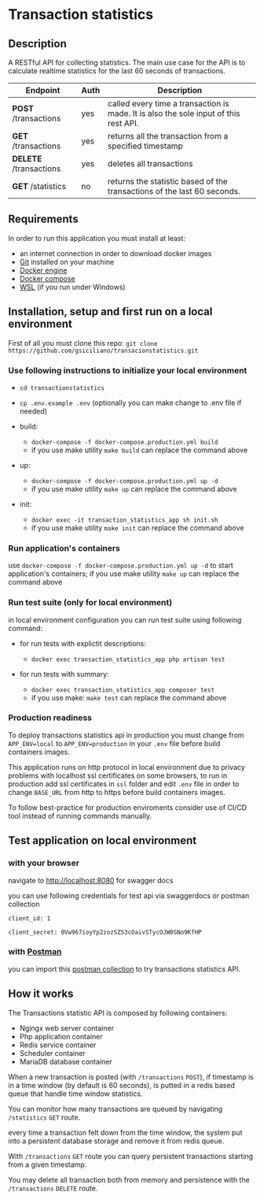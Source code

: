 # Transaction statistics

## Description

A RESTful API for collecting statistics. The main use case for the API is to calculate realtime statistics for the last 60 seconds of transactions.

| Endpoint                 | Auth | Description                                                                          |
| ------------------------ | ---- | ------------------------------------------------------------------------------------ |
| **POST** /transactions   | yes  | called every time a transaction is made. It is also the sole input of this rest API. |
| **GET** /transactions    | yes  | returns all the transaction from a specified timestamp                               |
| **DELETE** /transactions | yes  | deletes all transactions                                                             |
| **GET** /statistics      | no   | returns the statistic based of the transactions of the last 60 seconds.              |

## Requirements

In order to run this application you must install at least:

- an internet connection in order to download docker images
- [Git](https://git-scm.com/) installed on your machine 
- [Docker engine](https://docs.docker.com/engine/install/)
- [Docker compose](https://docs.docker.com/compose/install/)
- [WSL](https://docs.microsoft.com/en-us/windows/wsl/setup/environment) (if you run under Windows)

## Installation, setup and first run on a local environment

First of all you must clone this repo: `git clone https://github.com/gsiciliano/transacionstatistics.git`

### Use following instructions to initialize your local environment

- `cd transactionstatistics`
- `cp .env.example .env` (optionally you can make change to .env file if needed)
  
- build:  
  - `docker-compose -f docker-compose.production.yml build`
  - if you use make utility `make build` can replace the command above
- up:
  - `docker-compose -f docker-compose.production.yml up -d`
  - if you use make utility `make up` can replace the command above
- init:
  - `docker exec -it transaction_statistics_app sh init.sh`
  - if you use make utility `make init` can replace the command above
  
### Run application's containers

use `docker-compose -f docker-compose.production.yml up -d` to start application's containers; if you use make utility `make up` can replace the command above

### Run test suite (only for local environment)

in local environment configuration you can run test suite using following command:

- for run tests with explictit descriptions:
  - `docker exec transaction_statistics_app php artisan test`

- for run tests with summary:
  - `docker exec transaction_statistics_app composer test`
  - if you use make: `make test` can replace the command above

### Production readiness

To deploy transactions statistics api in production you must change from `APP_ENV=local` to `APP_ENV=production` in your `.env` file before build containers images.

This application runs on http protocol in local environment due to privacy problems with localhost ssl certificates on some browsers, to run in production add ssl certificates in `ssl` folder and edit `.env` file in order to change `BASE_URL` from http to https before build containers images.

To follow best-practice for production enviroments consider use of CI/CD tool instead of running commands manually.  

## Test application on local environment

### with your browser

navigate to <http://localhost:8080> for swagger docs

you can use following credentials for test api via swaggerdocs or postman collection

`client_id: 1`

`client_secret: 0Vw967ioyYp2zozSZS3cOaivSTycOJW0SNo9KfHP`

### with [Postman](https://www.postman.com/)

you can import this [postman collection](postman/Transaction%20Statistics.postman_collection.json) to try transactions statistics API.

## How it works

The Transactions statistic API is composed by following containers:

- Ngingx web server container
- Php application container
- Redis service container
- Scheduler container
- MariaDB database container

When a new transaction is posted (with `/transactions` `POST`), if timestamp is in a time window (by default is 60 seconds), is putted in a redis based queue that handle time window statistics.

You can monitor how many transactions are queued by navigating `/statistics` `GET` route.

every time a transaction felt down from the time window, the system put into a persistent database storage and remove it from redis queue.

With `/transactions` `GET` route you can query persistent transactions starting from a given timestamp.

You may delete all transaction both from memory and persistence with the `/transactions` `DELETE` route.